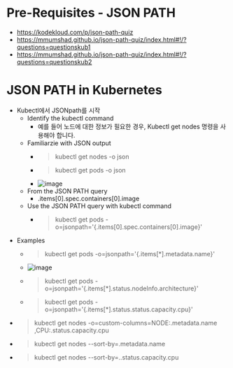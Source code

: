 # Pre-Requisites - JSON PATH
- https://kodekloud.com/p/json-path-quiz
- https://mmumshad.github.io/json-path-quiz/index.html#!/?questions=questionskub1
- https://mmumshad.github.io/json-path-quiz/index.html#!/?questions=questionskub2

# JSON PATH in Kubernetes
- Kubectl에서 JSONpath를 시작
  - Identify the kubectl command
    - 예를 들어 노드에 대한 정보가 필요한 경우, Kubectl get nodes 명령을 사용해야 합니다.
  - Familiarzie with JSON output
    - > kubectl get nodes -o json
    - > kubectl get pods -o json 
    - ![image](https://user-images.githubusercontent.com/47103479/215493057-8f71e3d2-236b-413d-b6cd-1570677665db.png)
  - From the JSON PATH query 
    - .items[0].spec.containers[0].image
  - Use the JSON PATH query with kubectl command
    - > kubectl get pods -o=jsonpath='{.items[0].spec.containers[0].image}'
- Examples
  - > kubectl get pods -o=jsonpath='{.items[*].metadata.name}'
  - ![image](https://user-images.githubusercontent.com/47103479/215493743-32ca2c6c-607a-4023-8f8f-622aa7069a4d.png)
  - > kubectl get pods -o=jsonpath='{.items[*].status.nodeInfo.architecture}'
  - > kubectl get pods -o=jsonpath='{.items[*].status.status.capacity.cpu}'
- > kubectl get nodes -o=custom-columns=NODE:.metadata.name ,CPU:.status.capacity.cpu
- > kubectl get nodes --sort-by=.metadata.name
- > kubectl get nodes --sort-by=..status.capacity.cpu
